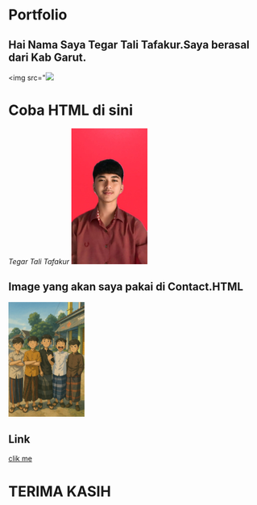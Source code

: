 # Portfolio

## Hai Nama Saya Tegar Tali Tafakur.Saya berasal dari Kab Garut.

<img src="<img src="https://github.com/user-attachments/assets/cdd7d778-cf5f-4947-8c22-44becd11b206" style="width:30% />
" style="width: 30%"/>

<h1>Coba HTML di sini </h1>
<i>Tegar Tali Tafakur</i>

<img src="baed799d-2d0e-4199-bcb1-1fab639afcdc.jpg" style = "width: 30%" />

## Image yang akan saya pakai di Contact.HTML

<img src="cover.jpg" style="width:30%" />
 

## Link
[clik me](https://tafakkurtegar1-tech-github-io.vercel.app/indeks.html)

# TERIMA KASIH



